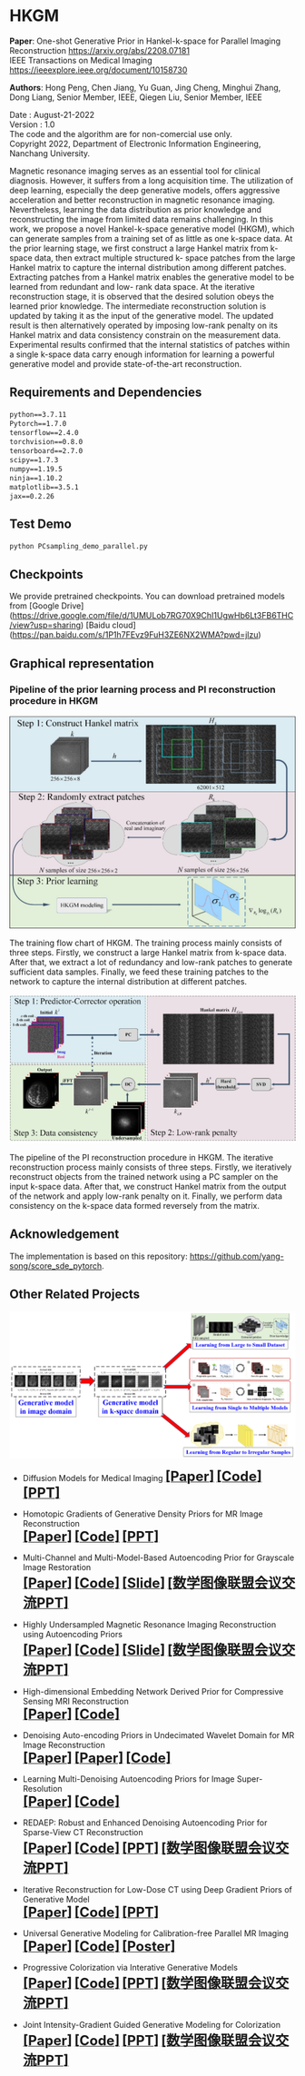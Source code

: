 # HKGM
**Paper**: One-shot Generative Prior in Hankel-k-space for Parallel Imaging Reconstruction https://arxiv.org/abs/2208.07181  
IEEE Transactions on Medical Imaging  https://ieeexplore.ieee.org/document/10158730     


**Authors**: Hong Peng, Chen Jiang, Yu Guan, Jing Cheng, Minghui Zhang, Dong Liang, Senior Member, IEEE, Qiegen Liu, Senior Member, IEEE

Date : August-21-2022  
Version : 1.0  
The code and the algorithm are for non-comercial use only.  
Copyright 2022, Department of Electronic Information Engineering, Nanchang University. 

Magnetic resonance imaging serves as an essential tool for clinical diagnosis. However, it suffers from a long acquisition time. The utilization of deep learning, especially the deep generative models, offers aggressive acceleration and better reconstruction in magnetic resonance imaging. Nevertheless, learning the data distribution as prior knowledge and reconstructing the image from limited data remains challenging. In this work, we propose a novel Hankel-k-space generative model (HKGM), which can generate samples from a training set of as little as one k-space data. At the prior learning stage, we first construct a large Hankel matrix from k-space data, then extract multiple structured k- space patches from the large Hankel matrix to capture the internal distribution among different patches. Extracting patches from a Hankel matrix enables the generative model to be learned from redundant and low- rank data space. At the iterative reconstruction stage, it is observed that the desired solution obeys the learned prior knowledge. The intermediate reconstruction solution is updated by taking it as the input of the generative model. The updated result is then alternatively operated by imposing low-rank penalty on its Hankel matrix and data consistency constrain on the measurement data. Experimental results confirmed that the internal statistics of patches within a single k-space data carry enough information for learning a powerful generative model and provide state-of-the-art reconstruction.

## Requirements and Dependencies
    python==3.7.11
    Pytorch==1.7.0
    tensorflow==2.4.0
    torchvision==0.8.0
    tensorboard==2.7.0
    scipy==1.7.3
    numpy==1.19.5
    ninja==1.10.2
    matplotlib==3.5.1
    jax==0.2.26
    
## Test Demo
```bash
python PCsampling_demo_parallel.py
```

## Checkpoints
We provide pretrained checkpoints. You can download pretrained models from [Google Drive] (https://drive.google.com/file/d/1UMULob7RG70X9ChI1UgwHb6Lt3FB6THC/view?usp=sharing) [Baidu cloud] (https://pan.baidu.com/s/1P1h7FEvz9FuH3ZE6NX2WMA?pwd=jlzu)

## Graphical representation
### Pipeline of the prior learning process and PI reconstruction procedure in HKGM
<div align="center"><img src="https://github.com/yqx7150/HKGM/blob/main/figure1.png" >  </div>

The training flow chart of HKGM. The training process mainly consists of three steps. Firstly, we construct a large Hankel matrix from k-space data. After that, we extract a lot of redundancy and low-rank patches to generate sufficient data samples. Finally, we feed these training patches to the network to capture the internal distribution at different patches.


<div align="center"><img src="https://github.com/yqx7150/HKGM/blob/main/figure2.png" >  </div>

The pipeline of the PI reconstruction procedure in HKGM. The iterative reconstruction process mainly consists of three steps. Firstly, we iteratively reconstruct objects from the trained network using a PC sampler on the input k-space data. After that, we construct Hankel matrix from the output of the network and apply low-rank penalty on it. Finally, we perform data consistency on the k-space data formed reversely from the matrix.

## Acknowledgement
The implementation is based on this repository: https://github.com/yang-song/score_sde_pytorch.

## Other Related Projects

<div align="center"><img src="https://github.com/yqx7150/HKGM/blob/main/PPT/All-MRI.png" >  </div>

  * Diffusion Models for Medical Imaging
[<font size=5>**[Paper]**</font>](https://github.com/yqx7150/Diffusion-Models-for-Medical-Imaging)   [<font size=5>**[Code]**</font>](https://github.com/yqx7150/Diffusion-Models-for-Medical-Imaging)   [<font size=5>**[PPT]**</font>](https://github.com/yqx7150/HKGM/tree/main/PPT)  
  * Homotopic Gradients of Generative Density Priors for MR Image Reconstruction  
[<font size=5>**[Paper]**</font>](https://ieeexplore.ieee.org/abstract/document/9435335)   [<font size=5>**[Code]**</font>](https://github.com/yqx7150/HGGDP)   [<font size=5>**[PPT]**</font>](https://github.com/yqx7150/HGGDP/tree/master/Slide)
  * Multi-Channel and Multi-Model-Based Autoencoding Prior for Grayscale Image Restoration  
[<font size=5>**[Paper]**</font>](https://ieeexplore.ieee.org/stamp/stamp.jsp?tp=&arnumber=8782831)  [<font size=5>**[Code]**</font>](https://github.com/yqx7150/MEDAEP)   [<font size=5>**[Slide]**</font>](https://github.com/yqx7150/EDAEPRec/tree/master/Slide)  [<font size=5>**[数学图像联盟会议交流PPT]**</font>](https://github.com/yqx7150/EDAEPRec/tree/master/Slide)

  * Highly Undersampled Magnetic Resonance Imaging Reconstruction using Autoencoding Priors  
[<font size=5>**[Paper]**</font>](https://cardiacmr.hms.harvard.edu/files/cardiacmr/files/liu2019.pdf)  [<font size=5>**[Code]**</font>](https://github.com/yqx7150/EDAEPRec)   [<font size=5>**[Slide]**</font>](https://github.com/yqx7150/EDAEPRec/tree/master/Slide) [<font size=5>**[数学图像联盟会议交流PPT]**</font>](https://github.com/yqx7150/EDAEPRec/tree/master/Slide)

  * High-dimensional Embedding Network Derived Prior for Compressive Sensing MRI Reconstruction  
 [<font size=5>**[Paper]**</font>](https://www.sciencedirect.com/science/article/abs/pii/S1361841520300815?via%3Dihub)   [<font size=5>**[Code]**</font>](https://github.com/yqx7150/EDMSPRec)
 
  * Denoising Auto-encoding Priors in Undecimated Wavelet Domain for MR Image Reconstruction  
[<font size=5>**[Paper]**</font>](https://www.sciencedirect.com/science/article/pii/S0925231221000990) [<font size=5>**[Paper]**</font>](https://arxiv.org/ftp/arxiv/papers/1909/1909.01108.pdf)  [<font size=5>**[Code]**</font>](https://github.com/yqx7150/WDAEPRec)
  
  * Learning Multi-Denoising Autoencoding Priors for Image Super-Resolution  
[<font size=5>**[Paper]**</font>](https://www.sciencedirect.com/science/article/pii/S1047320318302700)   [<font size=5>**[Code]**</font>](https://github.com/yqx7150/MDAEP-SR)

  * REDAEP: Robust and Enhanced Denoising Autoencoding Prior for Sparse-View CT Reconstruction  
[<font size=5>**[Paper]**</font>](https://ieeexplore.ieee.org/document/9076295)   [<font size=5>**[Code]**</font>](https://github.com/yqx7150/REDAEP)   [<font size=5>**[PPT]**</font>](https://github.com/yqx7150/HGGDP/tree/master/Slide)  [<font size=5>**[数学图像联盟会议交流PPT]**</font>](https://github.com/yqx7150/EDAEPRec/tree/master/Slide)

  * Iterative Reconstruction for Low-Dose CT using Deep Gradient Priors of Generative Model  
[<font size=5>**[Paper]**</font>](https://ieeexplore.ieee.org/abstract/document/9703672)   [<font size=5>**[Code]**</font>](https://github.com/yqx7150/EASEL)   [<font size=5>**[PPT]**</font>](https://github.com/yqx7150/HGGDP/tree/master/Slide)

  * Universal Generative Modeling for Calibration-free Parallel MR Imaging  
[<font size=5>**[Paper]**</font>](https://biomedicalimaging.org/2022/)   [<font size=5>**[Code]**</font>](https://github.com/yqx7150/UGM-PI)   [<font size=5>**[Poster]**</font>](https://github.com/yqx7150/UGM-PI/blob/main/paper%20%23160-Poster.pdf)

* Progressive Colorization via Interative Generative Models  
[<font size=5>**[Paper]**</font>](https://ieeexplore.ieee.org/document/9258392)   [<font size=5>**[Code]**</font>](https://github.com/yqx7150/iGM)   [<font size=5>**[PPT]**</font>](https://github.com/yqx7150/HGGDP/tree/master/Slide)  [<font size=5>**[数学图像联盟会议交流PPT]**</font>](https://github.com/yqx7150/EDAEPRec/tree/master/Slide)

* Joint Intensity-Gradient Guided Generative Modeling for Colorization
[<font size=5>**[Paper]**</font>](https://arxiv.org/abs/2012.14130)   [<font size=5>**[Code]**</font>](https://github.com/yqx7150/JGM)   [<font size=5>**[PPT]**</font>](https://github.com/yqx7150/HGGDP/tree/master/Slide)  [<font size=5>**[数学图像联盟会议交流PPT]**</font>](https://github.com/yqx7150/EDAEPRec/tree/master/Slide)



